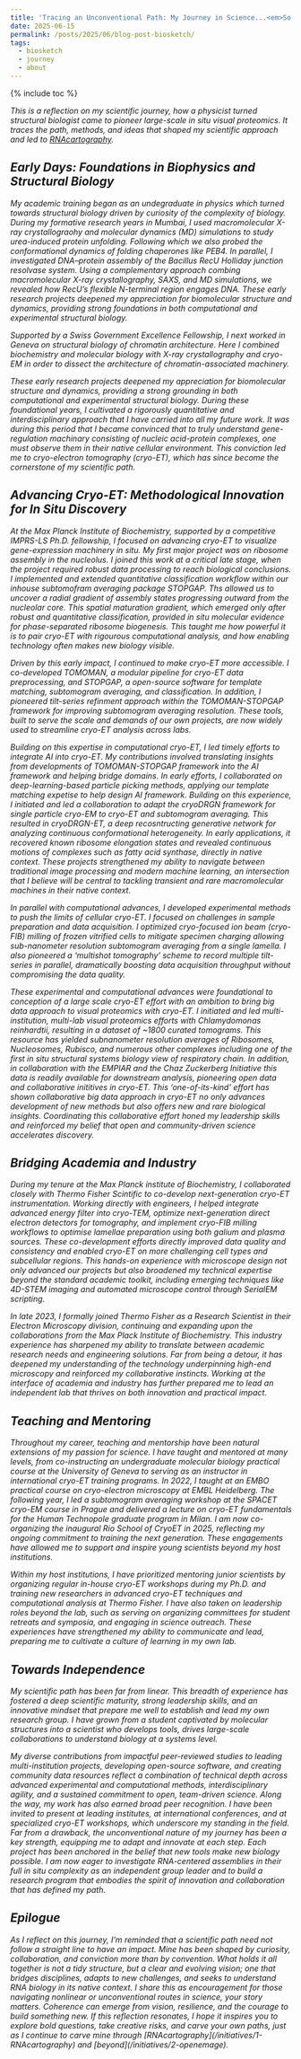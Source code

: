 ```yaml
---
title: 'Tracing an Unconventional Path: My Journey in Science...<em>So Far</em>'
date: 2025-06-15
permalink: /posts/2025/06/blog-post-biosketch/
tags:
  - biosketch
  - journey
  - about
---
```


{% include toc %}

<em>This is a reflection on my scientific journey, how a physicist turned structural biologist came to pioneer large-scale in situ visual proteomics. It traces the path, methods, and ideas that shaped my scientific approach and led to [RNAcartography](/initiatives/1-RNAcartography).

Early Days: Foundations in Biophysics and Structural Biology
----
My academic training began as an undegraduate in physics which turned towards structural biology driven by curiosity of the complexity of biology. During my formative research years in Mumbai, I used macromolecular X-ray crystallograohy and molecular dynamics (MD) simulations to study urea-induced protein unfolding. Following which we also probed the conformational dynamics of folding chaperones like PEB4. In parallel, I investigated DNA–protein assembly of the Bacillus RecU Holliday junction resolvase system. Using a complementary approach combing macromolecular X-ray crystallography, SAXS, and MD simulations, we revealed how RecU’s flexible N-terminal region engages DNA. These early research projects deepened my appreciation for biomolecular structure and dynamics, providing strong foundations in both computational and experimental structural biology. 

Supported by a Swiss Government Excellence Fellowship, I next worked in Geneva on structural biology of chromatin architecture. Here I combined biochemistry and molecular biology with X-ray crystallography and cryo-EM in order to dissect the architecture of chromatin-associated machinery. 

These early research projects deepened my appreciation for biomolecular structure and dynamics, providing a strong grounding in both computational and experimental structural biology. During these foundational years, I cultivated a rigorously quantitative and interdisciplinary approach that I have carried into all my future work. It was during this period that I became convinced that to truly understand gene-regulation machinary consisting of nucleic acid-protein complexes, one must observe them in their native cellular environment. This conviction led me to cryo-electron tomography (cryo-ET), which has since become the cornerstone of my scientific path.

Advancing Cryo-ET: Methodological Innovation for In Situ Discovery
----
At the Max Planck Institute of Biochemistry, supported by a competitive IMPRS-LS Ph.D. fellowship, I focused on advancing cryo-ET to visualize gene-expression machinery in situ. My first major project was on ribosome assembly in the nucleolus. I joined this work at a critical late stage, when the project required robust data processing to reach biological conclusions. I implemented and extended quantitative classification workflow within our inhouse subtomofram averaging package STOPGAP. Ths allowed us to uncover a radial gradient of assembly states progressing outward from the nucleolar core. This spatial maturation gradient, which emerged only after robust and quantitative classification, provided in situ molecular evidence for phase-separated ribosome biogenesis. This taught me how powerful it is to pair cryo-ET with rigourous computational analysis, and how enabling technology often makes new biology visible.

Driven by this early impact, I continued to make cryo-ET more accessible. I co-developed TOMOMAN, a modular pipeline for cryo-ET data preprocessing, and STOPGAP, a open-source software for template matching, subtomogram averaging, and classification. In addition, I pioneered tilt-series refinment approach within the TOMOMAN-STOPGAP framework for improving subtomogram averaging resolution. These tools, built to serve the scale and demands of our own projects, are now widely used to streamline cryo-ET analysis across labs. 

Building on this expertise in computational cryo-ET, I led timely efforts to integrate AI into cryo-ET. My contributions involved translating insights from developments of TOMOMAN-STOPGAP framework into the AI framework and helping bridge domains. In early efforts, I collaborated on deep-learning-based particle picking methods, applying our template matching expetise to help design AI framework. Building on this experience, I initiated and led a collaboration to adapt the cryoDRGN framework for single particle cryo-EM to cryo-ET and subtomogram averaging. This resulted in cryoDRGN-ET, a deep recosntructing generative network for analyzing continuous conformational heterogeneity. In early applications, it recovered known ribosome elongation states and revealed continuous motions of complexes such as fatty acid synthase, directly in native context. These projects strengthened my ability to navigate between traditional image processing and modern machine learning, an intersection that I believe will be central to tackling transient and rare macromolecular machines in their native context.

In parallel with computational advances, I developed experimental methods to push the limits of cellular cryo-ET. I focused on challenges in sample preparation and data acquisition. I optimized cryo-focused ion beam (cryo-FIB) milling of frozen vitrified cells to mitigate specimen charging allowing  sub-nanometer resolution subtomogram averaging from a single lamella. I also pioneered a ‘multishot tomography’ scheme to record multiple tilt-series in parallel, dramatically boosting data acquisition throughput without compromising the data quality. 

These experimental and computational advances were foundational to conception of a large scale cryo-ET effort with an ambition to bring big data approach to visual proteomics with cryo-ET. I initiated and led multi-institution, multi-lab visual proteomics efforts with Chlamydomonas reinhardtii, resulting in a dataset of ~1800 curated tomograms. This resource has yielded subnanometer resolution averages of Ribosomes, Nucleosomes, Rubisco, and numerous other complexes including one of the first in situ structural systems biology view of respiratory chain. In addition, in collaboration with the EMPIAR and the Chaz Zuckerberg Initiative this data is readily available for downstream analysis, pioneering open data and collaborative inititives in cryo-ET. This ‘one-of-its-kind’ effort has shown collaborative big data approach in cryo-ET no only advances development of new methods but also offers new and rare biological insights. Coordinating this collaborative effort honed my leadership skills and reinforced my belief that open and community-driven science accelerates discovery.

Bridging Academia and Industry
----
During my tenure at the Max Planck institute of Biochemistry, I collaborated closely with Thermo Fisher Scintific to co-develop next-generation cryo-ET instrumentation. Working directly with engineers, I helped integrate advanced energy filter into cryo-TEM, optimize next-generation direct electron detectors for tomography, and implement cryo-FIB milling workflows to optimise lamellae preparation using both galium and plasma sources. These co-development efforts directly improved data quality and consistency and enabled cryo-ET on more challenging cell types and subcellular regions. This hands-on experience with microscope design not only advanced our projects but also broadened my technical expertise beyond the standard academic toolkit, including emerging techniques like 4D-STEM imaging and automated microscope control through SerialEM scripting.

In late 2023, I formally joined Thermo Fisher as a Research Scientist in their Electron Microscopy division, continuing and expanding upon the collaborations from the Max Plack Institute of Biochemistry. This industry experience has sharpened my ability to translate between academic research needs and engineering solutions. Far from being a detour, it has deepened my understanding of the technology underpinning high-end microscopy and reinforced my collaborative instincts. Working at the interface of academia and industry has further prepared me to lead an independent lab that thrives on both innovation and practical impact.

Teaching and Mentoring
----
Throughout my career, teaching and mentorship have been natural extensions of my passion for science. I have taught and mentored at many levels, from co-instructing an undergraduate molecular biology practical course at the University of Geneva to serving as an instructor in international cryo-ET training programs. In 2022, I taught at an EMBO practical course on cryo-electron microscopy at EMBL Heidelberg. The following year, I led a subtomogram averaging workshop at the SPACET cryo-EM course in Prague and delivered a lecture on cryo-ET fundamentals for the Human Technopole graduate program in Milan. I am now co-organizing the inaugural Rio School of CryoET in 2025, reflecting my ongoing commitment to training the next generation. These engagements have allowed me to support and inspire young scientists beyond my host institutions.

Within my host institutions, I have prioritized mentoring junior scientists by organizing regular in-house cryo-ET workshops during my Ph.D. and training new researchers in advanced cryo-ET techniques and computational analysis at Thermo Fisher. I have also taken on leadership roles beyond the lab, such as serving on organizing committees for student retreats and symposia, and engaging in science outreach. These experiences have strengthened my ability to communicate and lead, preparing me to cultivate a culture of learning in my own lab.

Towards Independence
----
My scientific path has been far from linear. This breadth of experience has fostered a deep scientific maturity, strong leadership skills, and an innovative mindset that prepare me well to establish and lead my own research group. I have grown from a student captivated by molecular structures into a scientist who develops tools, drives large-scale collaborations to understand biology at a systems level. 

My diverse contributions from impactful peer-reviewed studies to leading multi-institution projects, developing open-source software, and creating community data resources reflect a combination of technical depth across advanced experimental and computational methods, interdisciplinary agility, and a sustained commitment to open, team-driven science. Along the way, my work has also earned broad peer recognition. I have been invited to present at leading institutes, at international conferences, and at specialized cryo-ET workshops, which underscore my standing in the field. Far from a drawback, the unconventional nature of my journey has been a key strength, equipping me to adapt and innovate at each step. Each project has been anchored in the belief that new tools make new biology possible. I am now eager to investigate RNA-centered assemblies in their full in situ complexity as an independent group leader and to build a research program that embodies the spirit of innovation and collaboration that has defined my path.

_Epilogue_
----
<em>
As I reflect on this journey, I’m reminded that a scientific path need not follow a straight line to have an impact. Mine has been shaped by curiosity, collaboration, and conviction more than by convention. What holds it all together is not a tidy structure, but a clear and evolving vision; one that bridges disciplines, adapts to new challenges, and seeks to understand RNA biology in its native context.

<em>
I share this as encouragement for those navigating nonlinear or unconventional routes in science, your story matters. Coherence can emerge from vision, resilience, and the courage to build something new. If this reflection resonates, I hope it inspires you to explore bold questions, take creative risks, and carve your own paths, just as I continue to carve mine through [RNAcartography](/initiatives/1-RNAcartography) and [beyond](/initiatives/2-openemage).